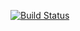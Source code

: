 [![Build Status](https://travis-ci.org/fontdirectory/coveredbyyourgrace.svg?branch=master)](https://travis-ci.org/fontdirectory/coveredbyyourgrace)

